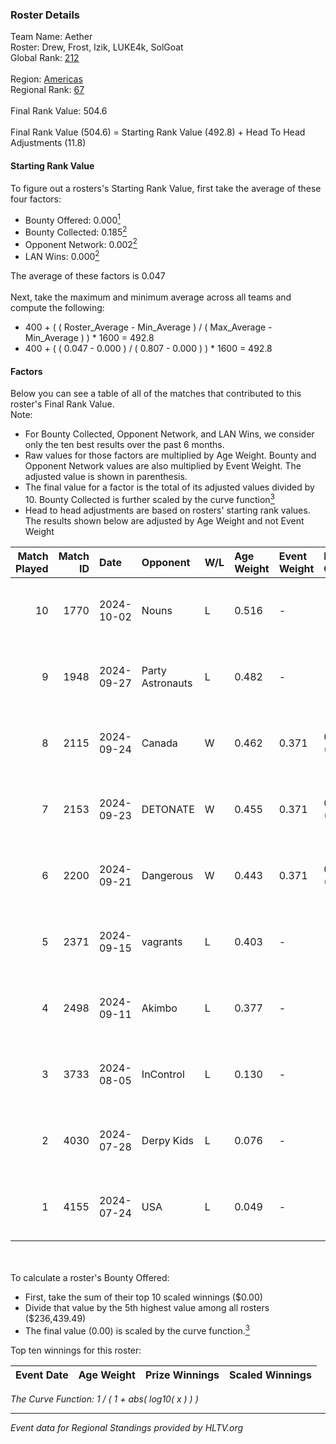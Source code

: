 ### Roster Details<br />
Team Name: Aether<br />
Roster: Drew, Frost, Izik, LUKE4k, SolGoat<br />
Global Rank: [212](../../standings_global_2025_01_13.md)<br />
<br />
Region: [Americas]( ../../standings_americas_2025_01_13.md)<br />
Regional Rank: [67]( ../../standings_americas_2025_01_13.md)<br />
<br />
Final Rank Value:  504.6<br />
<br />
Final Rank Value (504.6) = Starting Rank Value (492.8) + Head To Head Adjustments (11.8)<br />

#### Starting Rank Value<br />
To figure out a rosters's Starting Rank Value, first take the average of these four factors:<br />
- Bounty Offered: 0.000[<sup>1</sup>](#table2)
- Bounty Collected: 0.185[<sup>2</sup>](#table1)
- Opponent Network: 0.002[<sup>2</sup>](#table1)
- LAN Wins: 0.000[<sup>2</sup>](#table1)

The average of these factors is 0.047<br />
<br />
Next, take the maximum and minimum average across all teams and compute the following:<br />
- 400 + ( ( Roster_Average - Min_Average ) / ( Max_Average - Min_Average ) ) * 1600 = 492.8
- 400 + ( ( 0.047 - 0.000 ) / ( 0.807 - 0.000 ) ) * 1600 = 492.8


#### Factors<br />
Below you can see a table of all of the matches that contributed to this roster's Final Rank Value.<br />
Note:<br />

- For Bounty Collected, Opponent Network, and LAN Wins, we consider only the ten best results over the past 6 months.
- Raw values for those factors are multiplied by Age Weight. Bounty and Opponent Network values are also multiplied by Event Weight. The adjusted value is shown in parenthesis.
- The final value for a factor is the total of its adjusted values divided by 10. Bounty Collected is further scaled by the curve function[<sup>3</sup>](#curveFunction)
- Head to head adjustments are based on rosters' starting rank values. The results shown below are adjusted by Age Weight and not Event Weight
<span id="table1"></span><br />


| Match Played | Match ID | Date       | Opponent         | W/L | Age Weight | Event Weight | Bounty Collected | Opponent Network | LAN Wins  | H2H Adj. | Roster                               |
| -: | -: | :- | :- | :- | :- | :- | :- | :- | :- | -: | :- |
|           10 |     1770 | 2024-10-02 | Nouns            | L   | 0.516      | -            | -                | -                | -         |    -0.56 | Drew, Frost, Izik, LUKE4k, SolGoat   |
|            9 |     1948 | 2024-09-27 | Party Astronauts | L   | 0.482      | -            | -                | -                | -         |    -1.38 | AtomiK, Drew, Frost, LUKE4k, SolGoat |
|            8 |     2115 | 2024-09-24 | Canada           | W   | 0.462      | 0.371        | 0.002 (0.000)    | 0.066 (0.011)    | 0 (0.000) |    10.01 | AtomiK, Drew, Frost, LUKE4k, SolGoat |
|            7 |     2153 | 2024-09-23 | DETONATE         | W   | 0.455      | 0.371        | 0.000 (0.000)    | 0.036 (0.006)    | 0 (0.000) |     7.08 | AtomiK, Drew, Frost, LUKE4k, SolGoat |
|            6 |     2200 | 2024-09-21 | Dangerous        | W   | 0.443      | 0.371        | 0.000 (0.000)    | 0.000 (0.000)    | 0 (0.000) |     5.28 | AtomiK, Frost, Izik, LUKE4k, SolGoat |
|            5 |     2371 | 2024-09-15 | vagrants         | L   | 0.403      | -            | -                | -                | -         |    -2.54 | AtomiK, Drew, Frost, LUKE4k, SolGoat |
|            4 |     2498 | 2024-09-11 | Akimbo           | L   | 0.377      | -            | -                | -                | -         |    -2.59 | AtomiK, Drew, LUKE4k, RiFT, SolGoat  |
|            3 |     3733 | 2024-08-05 | InControl        | L   | 0.130      | -            | -                | -                | -         |    -1.18 | AtomiK, Frost, LUKE4k, RiFT, SolGoat |
|            2 |     4030 | 2024-07-28 | Derpy Kids       | L   | 0.076      | -            | -                | -                | -         |    -1.49 | AtomiK, Frost, LUKE4k, RiFT, SolGoat |
|            1 |     4155 | 2024-07-24 | USA              | L   | 0.049      | -            | -                | -                | -         |    -0.78 | AtomiK, Frost, LUKE4k, RiFT, SolGoat |

<br />
<span id="table2"></span><br />
To calculate a roster's Bounty Offered:<br />

- First, take the sum of their top 10 scaled winnings ($0.00)
- Divide that value by the 5th highest value among all rosters ($236,439.49)
- The final value (0.00) is scaled by the curve function.[<sup>3</sup>](#curveFunction)

Top ten winnings for this roster:<br />

| Event Date | Age Weight | Prize Winnings | Scaled Winnings |
| :- | -: | :- | :- |


<span id="curveFunction"></span>_The Curve Function: 1 / ( 1 + abs( log10( x ) ) )_<br />

---
_Event data for Regional Standings provided by HLTV.org_<br />
